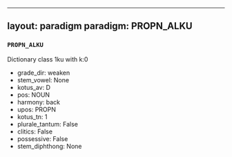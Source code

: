 
---
layout: paradigm
paradigm: PROPN_ALKU
---
### ` PROPN_ALKU `

Dictionary class 1ku with k:0
* grade_dir: weaken
* stem_vowel: None
* kotus_av: D
* pos: NOUN
* harmony: back
* upos: PROPN
* kotus_tn: 1
* plurale_tantum: False
* clitics: False
* possessive: False
* stem_diphthong: None
